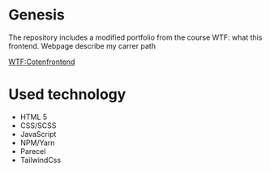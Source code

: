 # Genesis
The repository includes a modified portfolio from the course WTF: what this frontend.
Webpage describe my carrer path

[WTF:Cotenfrontend](https://cotenfrontend.pl/)

# Used technology
- HTML 5
- CSS/SCSS
- JavaScript
- NPM/Yarn
- Parecel
- TailwindCss